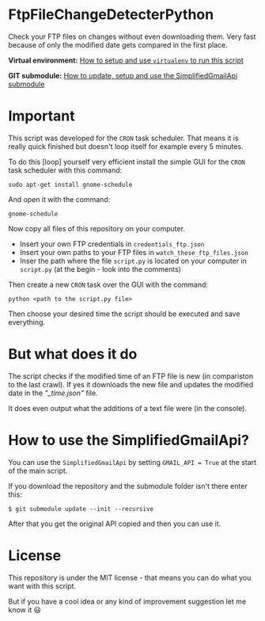 # FtpFileChangeDetecterPython
Check your FTP files on changes without even downloading them.
Very fast because of only the modified date gets compared in the first place.

**Virtual environment:** [How to setup and use `virtualenv` to run this script](VIRTUALENV.md)

**GIT submodule:** [How to update, setup and use the SimplifiedGmailApi submodule](SUBMODULE_INSTRUCTIONS.md)



# Important
This script was developed for the `CRON` task scheduler.
That means it is really quick finished but doesn't loop itself for example every 5 minutes.

To do this [loop] yourself very efficient install the simple GUI for the `CRON` task scheduler with this command:
```
sudo apt-get install gnome-schedule
```
And open it with the command:
```
gnome-schedule
```
Now copy all files of this repository on your computer.

* Insert your own FTP credentials in `credentials_ftp.json`
* Insert your own paths to your FTP files in `watch_these_ftp_files.json`
* Inser the path where the file `script.py` is located on your computer in `script.py` (at the begin - look into the comments)

Then create a new `CRON` task over the GUI with the command:
```
python <path to the script.py file>
```
Then choose your desired time the script should be executed and save everything.

# But what does it do

The script checks if the modified time of an FTP file is new (in compariston to the last crawl).
If yes it downloads the new file and updates the modified date in the *"_time.json"* file.

It does even output what the additions of a text file were (in the console).

# How to use the SimplifiedGmailApi?

You can use the `SimplifiedGmailApi` by setting `GMAIL_API = True` at the start of the main script.

If you download the repository and the submodule folder isn't there enter this:

```
$ git submodule update --init --recursive
```

After that you get the original API copied and then you can use it.

# License

This repository is under the MIT license - that means you can do what you want with this script.

But if you have a cool idea or any kind of improvement suggestion let me know it :smiley:
